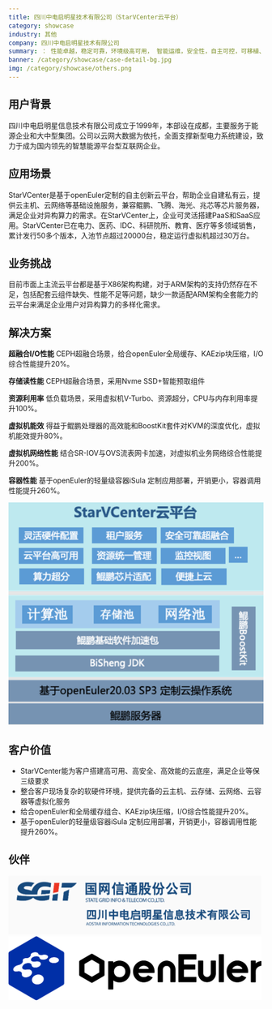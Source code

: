 ```yaml
---
title: 四川中电启明星技术有限公司（StarVCenter云平台）
category: showcase
industry: 其他
company: 四川中电启明星技术有限公司
summary: ： 性能卓越，稳定可靠，环境级高可用， 智能运维，安全性，自主可控，可移植、易操作
banner: /category/showcase/case-detail-bg.jpg
img: /category/showcase/others.png
---
```


## 用户背景

四川中电启明星信息技术有限公司成立于1999年，本部设在成都，主要服务于能源企业和大中型集团。公司以云网大数据为依托，全面支撑新型电力系统建设，致力于成为国内领先的智慧能源平台型互联网企业。



## 应用场景

StarVCenter是基于openEuler定制的自主创新云平台，帮助企业自建私有云，提供云主机、云网络等基础设施服务，兼容鲲鹏、飞腾、海光、兆芯等芯片服务器，满足企业对异构算力的需求。在StarVCenter上，企业可灵活搭建PaaS和SaaS应用。StarVCenter已在电力、医药、IDC、科研院所、教育、医疗等多领域销售，累计发行50多个版本，入池节点超过20000台，稳定运行虚拟机超过30万台。


## 业务挑战

目前市面上主流云平台都是基于X86架构构建，对于ARM架构的支持仍然存在不足，包括配套云组件缺失、性能不足等问题，缺少一款适配ARM架构全套能力的云平台来满足企业用户对异构算力的多样化需求。


## 解决方案

**超融合I/O性能** CEPH超融合场景，给合openEuler全局缓存、KAEzip块压缩，I/O综合性能提升20%。

**存储读性能** CEPH超融合场景，采用Nvme SSD+智能预取组件

**资源利用率** 低负载场景，采用虚拟机V-Turbo、资源超分，CPU与内存利用率提升100%。

**虚拟机能效** 得益于鲲鹏处理器的高效能和BoostKit套件对KVM的深度优化，虚拟机能效提升80%。

**虚拟机网络性能** 结合SR-IOV与OVS流表网卡加速，对虚拟机业务网络综合性能提升200%。

**容器性能** 基于openEuler的轻量级容器iSula 定制应用部署，开销更小，容器调用性能提升260%。



<img src="./xh.png" width="1000" >


## 客户价值

- StarVCenter能为客户搭建高可用、高安全、高效能的云底座，满足企业等保三级要求
- 整合客户现场复杂的软硬件环境，提供完备的云主机、云存储、云网络、云容器等虚拟化服务
- 给合openEuler和全局缓存组合、KAEzip块压缩，I/O综合性能提升20%。
- 基于openEuler的轻量级容器iSula 定制应用部署，开销更小，容器调用性能提升260%。



## 伙伴



<img src="./logo.png" width="500" >


<img src="./logo1.png" width="500" >